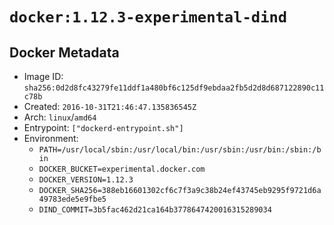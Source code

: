 # `docker:1.12.3-experimental-dind`

## Docker Metadata

- Image ID: `sha256:0d2d8fc43279fe11ddf1a480bf6c125df9ebdaa2fb5d2d8d687122890c11c78b`
- Created: `2016-10-31T21:46:47.135836545Z`
- Arch: `linux`/`amd64`
- Entrypoint: `["dockerd-entrypoint.sh"]`
- Environment:
  - `PATH=/usr/local/sbin:/usr/local/bin:/usr/sbin:/usr/bin:/sbin:/bin`
  - `DOCKER_BUCKET=experimental.docker.com`
  - `DOCKER_VERSION=1.12.3`
  - `DOCKER_SHA256=388eb16601302cf6c7f3a9c38b24ef43745eb9295f9721d6a49783ede5e9fbe5`
  - `DIND_COMMIT=3b5fac462d21ca164b3778647420016315289034`
